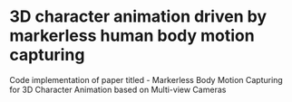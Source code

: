 # 3D character animation driven by markerless human body motion capturing
Code implementation of paper titled - Markerless Body Motion Capturing for 3D Character Animation based on Multi-view Cameras
